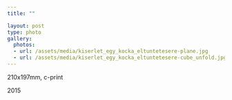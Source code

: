 ```yaml
---
title: ""

layout: post
type: photo
gallery:
  photos:
  - url: /assets/media/kiserlet_egy_kocka_eltuntetesere-plane.jpg
  - url: /assets/media/kiserlet_egy_kocka_eltuntetesere-cube_unfold.jpg
---
```


210x197mm, c-print

2015

<!-- more -->
